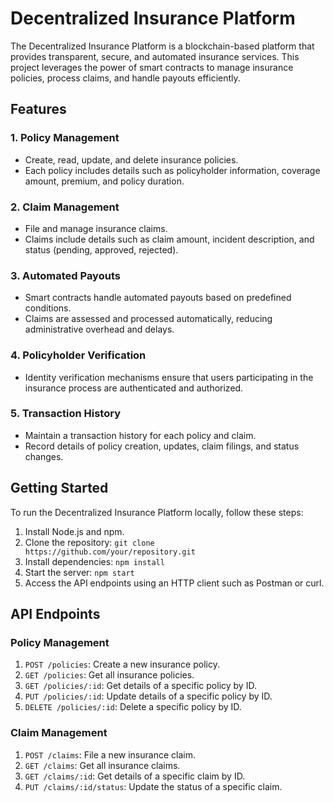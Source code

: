# Decentralized Insurance Platform

The Decentralized Insurance Platform is a blockchain-based platform that provides transparent, secure, and automated insurance services. This project leverages the power of smart contracts to manage insurance policies, process claims, and handle payouts efficiently.

## Features

### 1. Policy Management

- Create, read, update, and delete insurance policies.
- Each policy includes details such as policyholder information, coverage amount, premium, and policy duration.

### 2. Claim Management

- File and manage insurance claims.
- Claims include details such as claim amount, incident description, and status (pending, approved, rejected).

### 3. Automated Payouts

- Smart contracts handle automated payouts based on predefined conditions.
- Claims are assessed and processed automatically, reducing administrative overhead and delays.

### 4. Policyholder Verification

- Identity verification mechanisms ensure that users participating in the insurance process are authenticated and authorized.

### 5. Transaction History

- Maintain a transaction history for each policy and claim.
- Record details of policy creation, updates, claim filings, and status changes.

## Getting Started

To run the Decentralized Insurance Platform locally, follow these steps:

1. Install Node.js and npm.
2. Clone the repository: `git clone https://github.com/your/repository.git`
3. Install dependencies: `npm install`
4. Start the server: `npm start`
5. Access the API endpoints using an HTTP client such as Postman or curl.

## API Endpoints

### Policy Management

1. `POST /policies`: Create a new insurance policy.
2. `GET /policies`: Get all insurance policies.
3. `GET /policies/:id`: Get details of a specific policy by ID.
4. `PUT /policies/:id`: Update details of a specific policy by ID.
5. `DELETE /policies/:id`: Delete a specific policy by ID.

### Claim Management

1. `POST /claims`: File a new insurance claim.
2. `GET /claims`: Get all insurance claims.
3. `GET /claims/:id`: Get details of a specific claim by ID.
4. `PUT /claims/:id/status`: Update the status of a specific claim.

